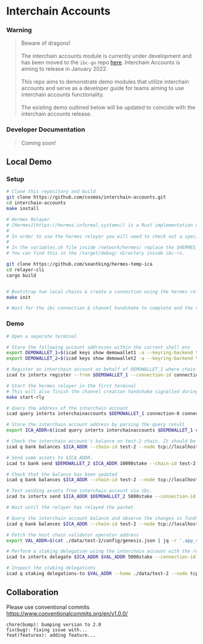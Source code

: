 # Interchain Accounts

### Warning 
> Beware of dragons!</br></br>
> The interchain accounts module is currently under development and has been moved to the `ibc-go` repo [here](https://github.com/cosmos/ibc-go/tree/main/modules/apps/27-interchain-accounts). Interchain Accounts is aiming to release in January 2022.</br></br>
> This repo aims to demonstrate demo modules that utilize interchain accounts and serve as a developer guide for teams aiming to use interchain accounts functionality.</br></br>
> The existing demo outlined below will be updated to coincide with the interchain accounts release.</br>

### Developer Documentation

> Coming soon! 

## Local Demo

### Setup

```bash
# Clone this repository and build
git clone https://github.com/cosmos/interchain-accounts.git
cd interchain-accounts
make install 

# Hermes Relayer
# [Hermes](https://hermes.informal.systems/) is a Rust implementation of a relayer for the [Inter-Blockchain Communication (IBC)](https://ibcprotocol.org/) protocol.
#
# In order to use the hermes relayer you will need to check out a specific branch that can be used with interchain-accounts. 
# 
# In the variables.sh file inside /network/hermes/ replace the $HERMES_BINARY variable with a path to the hermes binary generated from the build step below. 
# You can find this in the /target/debug/ directory inside ibc-rs. 

git clone https://github.com/seantking/hermes-temp-ica
cd relayer-cli
cargo build


# Bootstrap two local chains & create a connection using the hermes relayer
make init

# Wait for the ibc connection & channel handshake to complete and the relayer to start
```

### Demo

```bash
# Open a seperate terminal

# Store the following account addresses within the current shell env
export DEMOWALLET_1=$(icad keys show demowallet1 -a --keyring-backend test --home ./data/test-1) && echo $DEMOWALLET_1;
export DEMOWALLET_2=$(icad keys show demowallet2 -a --keyring-backend test --home ./data/test-2) && echo $DEMOWALLET_2;

# Register an interchain account on behalf of DEMOWALLET_1 where chain test-2 is the interchain accounts host
icad tx intertx register --from $DEMOWALLET_1 --connection-id connection-0 --counterparty-connection-id connection-0 --chain-id test-1 --gas 150000 --home ./data/test-1 --node tcp://localhost:16657 --keyring-backend test -y

# Start the hermes relayer in the first terminal
# This will also finish the channel creation handshake signalled during the register step
make start-rly

# Query the address of the interchain account
icad query intertx interchainaccounts $DEMOWALLET_1 connection-0 connection-0 --home ./data/test-1 --node tcp://localhost:16657

# Store the interchain account address by parsing the query result
export ICA_ADDR=$(icad query intertx interchainaccounts $DEMOWALLET_1 connection-0 connection-0 --home ./data/test-1 --node tcp://localhost:16657 -o json | jq -r '.interchain_account_address') && echo $ICA_ADDR

# Check the interchain account's balance on test-2 chain. It should be empty.
icad q bank balances $ICA_ADDR --chain-id test-2 --node tcp://localhost:26657

# Send some assets to $ICA_ADDR.
icad tx bank send $DEMOWALLET_2 $ICA_ADDR 10000stake --chain-id test-2 --home ./data/test-2 --node tcp://localhost:26657 --keyring-backend test -y

# Check that the balance has been updated
icad q bank balances $ICA_ADDR --chain-id test-2 --node tcp://localhost:26657

# Test sending assets from interchain account via ibc.
icad tx intertx send $ICA_ADDR $DEMOWALLET_2 5000stake --connection-id connection-0 --counterparty-connection-id connection-0 --chain-id test-1 --gas 90000 --home ./data/test-1 --node tcp://localhost:16657 --from $DEMOWALLET_1 --keyring-backend test -y

# Wait until the relayer has relayed the packet

# Query the interchain account balance and observe the changes in funds
icad q bank balances $ICA_ADDR --chain-id test-2 --node tcp://localhost:26657

# Fetch the host chain validator operator address
export VAL_ADDR=$(cat ./data/test-2/config/genesis.json | jq -r '.app_state.genutil.gen_txs[0].body.messages[0].validator_address') && echo $VAL_ADDR

# Perform a staking delegation using the interchain account with the remaining the funds via ibc
icad tx intertx delegate $ICA_ADDR $VAL_ADDR 5000stake --connection-id connection-0 --counterparty-connection-id connection-0 --from $DEMOWALLET_1 --chain-id test-1 --home ./data test-1 --node tcp://localhost:16657 --keyring-backend test -y

# Inspect the staking delegations
icad q staking delegations-to $VAL_ADDR --home ./data/test-2 --node tcp://localhost:26657
```

## Collaboration

Please use conventional commits  https://www.conventionalcommits.org/en/v1.0.0/

```
chore(bump): bumping version to 2.0
fix(bug): fixing issue with...
feat(featurex): adding feature...
```
